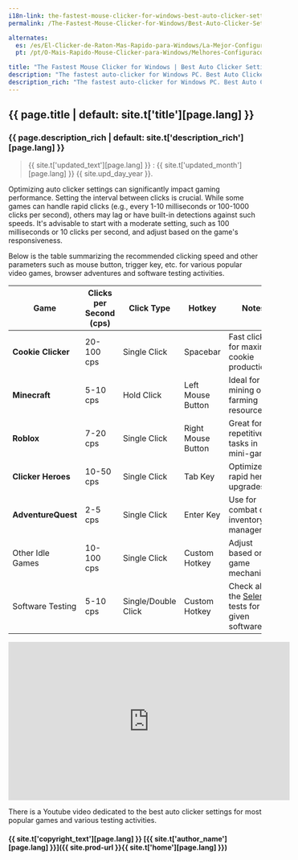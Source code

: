 ```yaml
---
i18n-link: the-fastest-mouse-clicker-for-windows-best-auto-clicker-settings-for-popular-games
permalink: /The-Fastest-Mouse-Clicker-for-Windows/Best-Auto-Clicker-Settings-for-Popular-Games/

alternates:
  es: /es/El-Clicker-de-Raton-Mas-Rapido-para-Windows/La-Mejor-Configuracion-de-Clic-Automatico-para-Juegos-Populares/
  pt: /pt/O-Mais-Rapido-Mouse-Clicker-para-Windows/Melhores-Configuracoes-de-Auto-Clicker-para-Jogos-Populares/

title: "The Fastest Mouse Clicker for Windows | Best Auto Clicker Settings for Popular Games"
description: "The fastest auto-clicker for Windows PC. Best Auto Clicker Settings for Popular Games: Minecraft, Roblox, Clicker Heroes, AdventureQuest, Software Testing..."
description_rich: "The fastest auto-clicker for Windows PC. Best Auto Clicker Settings for Popular Games: Minecraft, Roblox, Clicker Heroes, AdventureQuest, Software Testing..."
---
```


## {{ page.title | default: site.t['title'][page.lang] }}

### {{ page.description_rich | default: site.t['description_rich'][page.lang] }}

> {{ site.t['updated_text'][page.lang] }} : {{ site.t['updated_month'][page.lang] }} {{ site.upd_day_year }}.

Optimizing auto clicker settings can significantly impact gaming performance. Setting the interval between clicks is crucial.
While some games can handle rapid clicks (e.g., every 1-10 milliseconds or 100-1000 clicks per second), others may lag or have built-in detections against such speeds.
It's advisable to start with a moderate setting, such as 100 milliseconds or 10 clicks per second, and adjust based on the game's responsiveness.

Below is the table summarizing the recommended clicking speed and other parameters such as mouse button, trigger key, etc. for various popular video games,
browser adventures and software testing activities.

| Game                 | Clicks per Second (cps) | Click Type            | Hotkey           | Notes                                   |
|----------------------|-------------------------|-----------------------|------------------|---------------------------------------------|
| **Cookie Clicker**   | 20-100 cps              | Single Click          | Spacebar         | Fast clicks for maximum cookie production |
| **Minecraft**        | 5-10 cps                | Hold Click            | Left Mouse Button| Ideal for mining or farming resources     |
| **Roblox**           | 7-20 cps                | Single Click          | Right Mouse Button| Great for repetitive tasks in mini-games  |
| **Clicker Heroes**   | 10-50 cps               | Single Click          | Tab Key          | Optimize for rapid hero upgrades          |
| **AdventureQuest**   | 2-5 cps                 | Single Click          | Enter Key        | Use for combat or inventory management    |
| Other Idle Games     | 10-100 cps              | Single Click          | Custom Hotkey    | Adjust based on game mechanics            |
| Software Testing     | 5-10 cps                | Single/Double Click   | Custom Hotkey    | Check also the <a href="https://www.selenium.dev/" target="_blank">Selenium</a> tests for a given software |

<div class="video-container">
    <iframe 
        width="560" 
        height="315" 
        src="https://www.youtube.com/embed/N0gOpVcgFaM?rel=0&modestbranding=1" 
        title="Best Auto Clicker Settings for Popular Games - The Fastest Mouse Clicker for Windows" 
        frameborder="0" 
        allow="accelerometer; autoplay; clipboard-write; encrypted-media; gyroscope; picture-in-picture" 
        allowfullscreen
        loading="lazy" >
    </iframe>
</div>

There is a Youtube video dedicated to the best auto clicker settings for most popular games and various testing activities.

#### {{ site.t['copyright_text'][page.lang] }} [{{ site.t['author_name'][page.lang] }}]({{ site.prod-url }}{{ site.t['home'][page.lang] }})
